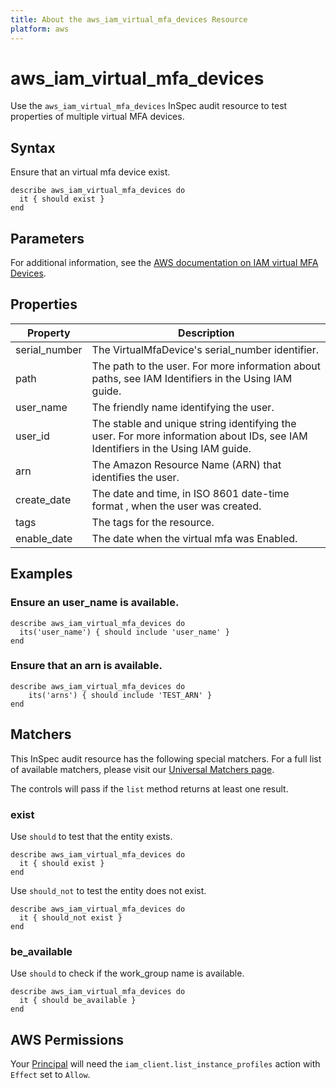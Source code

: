 ```yaml
---
title: About the aws_iam_virtual_mfa_devices Resource
platform: aws
---
```


# aws\_iam\_virtual\_mfa\_devices

Use the `aws_iam_virtual_mfa_devices` InSpec audit resource to test properties of multiple virtual MFA devices.


## Syntax

Ensure that an virtual mfa device exist.

    describe aws_iam_virtual_mfa_devices do
      it { should exist }
    end

## Parameters

For additional information, see the [AWS documentation on IAM virtual MFA Devices](https://docs.aws.amazon.com/AWSCloudFormation/latest/UserGuide/aws-resource-iam-virtualmfadevice.html).

## Properties

| Property | Description|
| --- | --- |
| serial_number |The VirtualMfaDevice's serial_number identifier. |
| path | The path to the user. For more information about paths, see IAM Identifiers in the Using IAM guide. |
| user_name | The friendly name identifying the user. |
| user_id | The stable and unique string identifying the user. For more information about IDs, see IAM Identifiers in the Using IAM guide. |
| arn | The Amazon Resource Name (ARN) that identifies the user. |
| create_date | The date and time, in ISO 8601 date-time format , when the user was created. |
| tags | The tags for the resource. |
| enable_date | The date when the virtual mfa was Enabled.  |

## Examples

### Ensure an user_name is available.

    describe aws_iam_virtual_mfa_devices do
      its('user_name') { should include 'user_name' }
    end

### Ensure that an arn is available.
    describe aws_iam_virtual_mfa_devices do
        its('arns') { should include 'TEST_ARN' }
    end

## Matchers

This InSpec audit resource has the following special matchers. For a full list of available matchers, please visit our [Universal Matchers page](https://www.inspec.io/docs/reference/matchers/).

The controls will pass if the `list` method returns at least one result.

### exist

Use `should` to test that the entity exists.

    describe aws_iam_virtual_mfa_devices do
      it { should exist }
    end

Use `should_not` to test the entity does not exist.

    describe aws_iam_virtual_mfa_devices do
      it { should_not exist }
    end

### be_available

Use `should` to check if the work_group name is available.

    describe aws_iam_virtual_mfa_devices do
      it { should be_available }
    end

## AWS Permissions

Your [Principal](https://docs.aws.amazon.com/IAM/latest/UserGuide/intro-structure.html#intro-structure-principal) will need the `iam_client.list_instance_profiles` action with `Effect` set to `Allow`.
